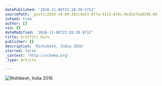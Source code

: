 ```yaml
---
datePublished: '2016-11-06T22:20:30.571Z'
sourcePath: _posts/2016-10-09-281c4a53-877a-4113-870c-9e2ba75a8196.md
inFeed: true
author: []
via: {}
dateModified: '2016-11-06T22:20:28.971Z'
title: Graffiti Guru
publisher: {}
description: 'Rishikesh, India 2016'
starred: false
_context: 'http://schema.org'
_type: Article

---
```

![Rishikesh, India 2016](https://the-grid-user-content.s3-us-west-2.amazonaws.com/8fe2100e-e025-40bf-b07a-afa28e1f37ff.jpg)